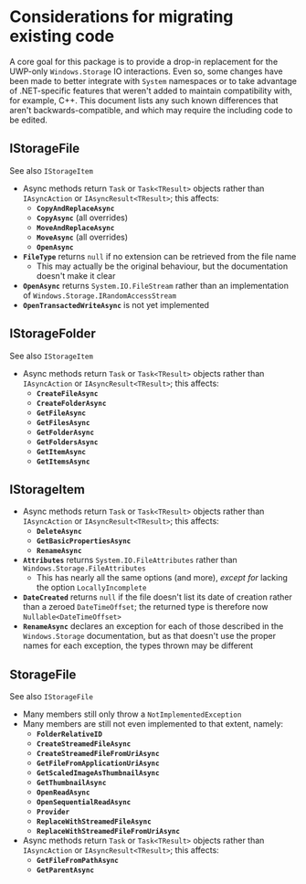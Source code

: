 ﻿# Considerations for migrating existing code
A core goal for this package is to provide a drop-in replacement for
the UWP-only `Windows.Storage` IO interactions. Even so, some changes
have been made to better integrate with `System` namespaces or to take
advantage of .NET-specific features that weren't added to maintain
compatibility with, for example, C++. This document lists any such
known differences that aren't backwards-compatible, and which may
require the including code to be edited.

## IStorageFile
See also `IStorageItem`
- Async methods return `Task` or `Task<TResult>` objects rather than
  `IAsyncAction` or `IAsyncResult<TResult>`; this affects:
  - **`CopyAndReplaceAsync`**
  - **`CopyAsync`** (all overrides)
  - **`MoveAndReplaceAsync`**
  - **`MoveAsync`** (all overrides)
  - **`OpenAsync`**
- **`FileType`** returns `null` if no extension can be retrieved from
  the file name
  - This may actually be the original behaviour, but the documentation
    doesn't make it clear
- **`OpenAsync`** returns `System.IO.FileStream` rather than an
  implementation of `Windows.Storage.IRandomAccessStream`
- **`OpenTransactedWriteAsync`** is not yet implemented

## IStorageFolder
See also `IStorageItem`
- Async methods return `Task` or `Task<TResult>` objects rather than
  `IAsyncAction` or `IAsyncResult<TResult>`; this affects:
  - **`CreateFileAsync`**
  - **`CreateFolderAsync`**
  - **`GetFileAsync`**
  - **`GetFilesAsync`**
  - **`GetFolderAsync`**
  - **`GetFoldersAsync`**
  - **`GetItemAsync`**
  - **`GetItemsAsync`**

## IStorageItem
- Async methods return `Task` or `Task<TResult>` objects rather than
  `IAsyncAction` or `IAsyncResult<TResult>`; this affects:
  - **`DeleteAsync`**
  - **`GetBasicPropertiesAsync`**
  - **`RenameAsync`**
- **`Attributes`** returns `System.IO.FileAttributes` rather than
  `Windows.Storage.FileAttributes`
  - This has nearly all the same options (and more), *except for*
    lacking the option `LocallyIncomplete`
- **`DateCreated`** returns `null` if the file doesn't list its date of
  creation rather than a zeroed `DateTimeOffset`; the returned type is
  therefore now `Nullable<DateTimeOffset>`
- **`RenameAsync`** declares an exception for each of those described in
  the `Windows.Storage` documentation, but as that doesn't use the
  proper names for each exception, the types thrown may be different

## StorageFile
See also `IStorageFile`
- Many members still only throw a `NotImplementedException`
- Many members are still not even implemented to that extent, namely:
  - **`FolderRelativeID`**
  - **`CreateStreamedFileAsync`**
  - **`CreateStreamedFileFromUriAsync`**
  - **`GetFileFromApplicationUriAsync`**
  - **`GetScaledImageAsThumbnailAsync`**
  - **`GetThumbnailAsync`**
  - **`OpenReadAsync`**
  - **`OpenSequentialReadAsync`**
  - **`Provider`**
  - **`ReplaceWithStreamedFileAsync`**
  - **`ReplaceWithStreamedFileFromUriAsync`**
- Async methods return `Task` or `Task<TResult>` objects rather than
  `IAsyncAction` or `IAsyncResult<TResult>`; this affects:
  - **`GetFileFromPathAsync`**
  - **`GetParentAsync`**
